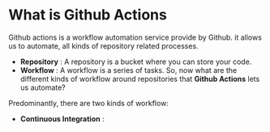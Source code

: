 # What is Github Actions
Github actions is a workflow automation service provide by Github. it allows us to automate, all kinds of repository related processes.

- **Repository** : A repository is a bucket where you can store your code.
- **Workflow** : A workflow is a series of tasks.
So, now what are the different kinds of workflow around repositories that **Github Actions** lets us automate?

Predominantly, there are two kinds of workflow:
- **Continuous Integration** : 


